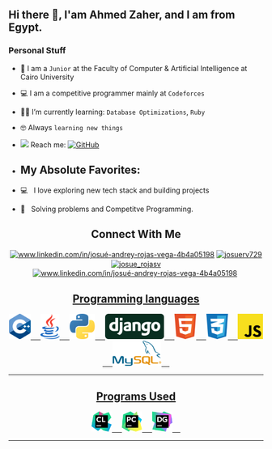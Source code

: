 ## Hi there 👋, I'am Ahmed Zaher, and I am from Egypt.


 ### Personal Stuff
- :school: I am a `Junior` at the Faculty of Computer & Artificial Intelligence at Cairo University
- :computer: I am a competitive programmer mainly at `Codeforces`
- :student: I’m currently learning: `Database Optimizations`, `Ruby`
- :nerd_face: Always `learning new things`
- <img src="https://github.com/SP-XD/SP-XD/blob/main/images/letterbox.gif?raw=true" width="25"/> Reach me: <a href="mailto:ahmedzaher5788@gmail.com" target="_blank"><img alt="GitHub" src="https://img.shields.io/badge/-ahmedzaher5788@gmail.com-c14438?style=flat-square&logo=Gmail&logoColor=white"></a>



- ## My Absolute Favorites:

- 💻 &nbsp; I love exploring new tech stack and building projects
-  🧠 &nbsp; Solving problems and Competitve Programming.

 <!-- CONNECTION -->

<div align="center">

## Connect With Me
<p align="center">
  <a href="https://www.linkedin.com/in/ahmed-zaher-338681223/" target="blank"><img align="center" src="https://github.com/AhmedZaher5788/AhmedZaher5788/blob/main/linkedin.svg" alt="www.linkedin.com/in/josué-andrey-rojas-vega-4b4a05198" height="30" width="40" /></a>
  <a href="https://www.facebook.com/profile.php?id=100004697581988" target="blank"><img align="center" src="https://github.com/AhmedZaher5788/AhmedZaher5788/blob/main/fb.svg" alt="josuerv729" height="30" width="40" /></a>
  <a href="https://twitter.com/ahmedzaher60" target="blank"><img align="center" src="https://github.com/AhmedZaher5788/AhmedZaher5788/blob/main/twitter.svg" alt="josue_rojasv" height="30" width="40" /></a>
	<a href="https://codeforces.com/profile/Sparnke" target="blank"><img align="center" src="https://cdn.iconscout.com/icon/free/png-256/code-forces-3628695-3029920.png" alt="www.linkedin.com/in/josué-andrey-rojas-vega-4b4a05198" height="30" width="40" /></a>
  <a href="https://www.facebook.com/profile.php?id=100004697581988" target="blank"><img align="center"
</p>
</div>


<!-- LANGUAGES AND TOOLS -->
<div align="center">

<div align="center">
	
## Programming languages

<p>
	<img height="50" src="./Icons/cpp.svg">&nbsp;&nbsp;&nbsp;&nbsp;
	<img height="50" src="./Icons/java.svg">&nbsp;&nbsp;&nbsp;&nbsp;
	<img height="50" src="./Icons/python.svg">&nbsp;&nbsp;&nbsp;&nbsp;
	<img height="50" src="./Icons/django.svg">&nbsp;&nbsp;&nbsp;&nbsp;
	<img height="50" src="./Icons/html5.svg">&nbsp;&nbsp;&nbsp;&nbsp;
	<img height="50" src="./Icons/css3.svg">&nbsp;&nbsp;&nbsp;&nbsp;
	<img height="50" src="./Icons/javascript.svg">&nbsp;&nbsp;&nbsp;&nbsp;
	<img height="50" src="./Icons/mysql.svg">&nbsp;&nbsp;&nbsp;&nbsp;
</p>

</div>

---

<div align="center">

## Programs Used

<p>
  <img height="40" src="./Icons/clion.svg">&nbsp;&nbsp;&nbsp;&nbsp;
  <img height="40" src="./Icons/pycharm.svg">&nbsp;&nbsp;&nbsp;&nbsp;
  <img height="40" src="./Icons/datagrip.svg">&nbsp;&nbsp;&nbsp;&nbsp;
</p>

</div>

---

<div align="center">

